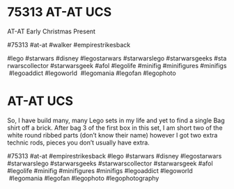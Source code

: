 # 75313 AT-AT UCS

AT-AT
Early Christmas Present

#75313 #at-at #walker #empirestrikesback

#lego #starwars #disney #legostarwars #starwarslego #starwarsgeeks #starwarscollector #starwarsgeek #afol #legolife #minifig #minifigures #minifigs #legoaddict #legoworld  #legomania #legofan #legophoto 
 

# AT-AT UCS

So, I have build many, many Lego sets in my life and yet to find a single Bag shirt off a brick. After bag 3 of the first box in this set, I am short two of the white round ribbed parts (don’t know their name) however I got two extra technic rods, pieces you don’t usually have extra. 

#75313 #at-at 
 #empirestrikesback
#lego #starwars  #disney #legostarwars #starwarslego #starwarsgeeks #starwarscollector #starwarsgeek #afol #legolife #minifig #minifigures #minifigs #legoaddict #legoworld  #legomania #legofan #legophoto #legophotography 
